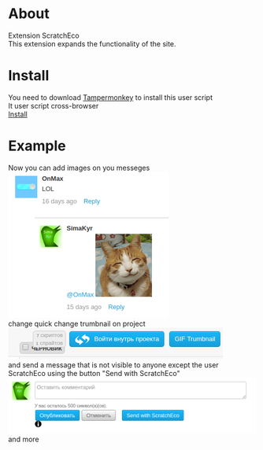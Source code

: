 # About
Extension ScratchEco<br/>
This extension expands the functionality of the site.
# Install
You need to download [Tampermonkey](https://tampermonkey.net/) to install this user script<br/>
It user script cross-browser<br/>
[Install](https://github.com/SimaKyr/scratchEco/raw/master/scratchEco.user.js)
# Example
Now you can add images on you messeges<br/>
![Example1](https://github.com/SimaKyr/scratchEco/blob/master/screnshots/2.png?raw=true)<br/>
change quick change trumbnail on project<br/>
![Example2](https://github.com/SimaKyr/scratchEco/blob/master/screnshots/3.png?raw=true)<br/>
and send a message that is not visible to anyone except the user ScratchEco using the button "Send with ScratchEco"<br/>
![Example3](https://github.com/SimaKyr/scratchEco/blob/master/screnshots/1.png?raw=true)<br/>
and more
